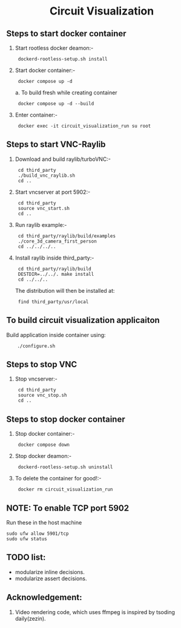 <h1 align="center">
Circuit Visualization
</h1>

Steps to start docker container
-------------------------------
1. Start rootless docker deamon:-

        dockerd-rootless-setup.sh install

2. Start docker container:-

        docker compose up -d

    a. To build fresh while creating container

        docker compose up -d --build

3. Enter container:-

        docker exec -it circuit_visualization_run su root

Steps to start VNC-Raylib
-------------------------
1. Download and build raylib/turboVNC:-

        cd third_party
        ./build_vnc_raylib.sh
        cd ..

2. Start vncserver at port 5902:-

        cd third_party
        source vnc_start.sh
        cd ..

3. Run raylib example:-

        cd third_party/raylib/build/examples
        ./core_3d_camera_first_person
        cd ../../../..

4. Install raylib inside third_party:-

        cd third_party/raylib/build
        DESTDIR=../../. make install
        cd ../../..

    The distribution will then be installed at:

        find third_party/usr/local

To build circuit visualization applicaiton
------------------------------------------
Build application inside container using:

        ./configure.sh

Steps to stop VNC
-----------------
1. Stop vncserver:-

        cd third_party
        source vnc_stop.sh
        cd ..

Steps to stop docker container
-------------------------------
1. Stop docker container:-

        docker compose down

2. Stop docker deamon:-

        dockerd-rootless-setup.sh uninstall

3. To delete the container for good!:-

        docker rm circuit_visualization_run

NOTE: To enable TCP port 5902
-----------------------
Run these in the host machine

    sudo ufw allow 5901/tcp
    sudo ufw status

TODO list:
----------
- modularize inline decisions.
- modularize assert decisions.

Acknowledgement:
----------------
1. Video rendering code, which uses ffmpeg is inspired by tsoding daily(zezin).
